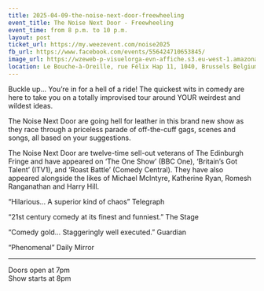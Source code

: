 ```yaml
---
title: 2025-04-09-the-noise-next-door-freewheeling
event_title: The Noise Next Door - Freewheeling
event_time: from 8 p.m. to 10 p.m.
layout: post
ticket_url: https://my.weezevent.com/noise2025
fb_url: https://www.facebook.com/events/556424710653845/
image_url: https://wzeweb-p-visuelorga-evn-affiche.s3.eu-west-1.amazonaws.com/affiche_1225805.png
location: Le Bouche-à-Oreille, rue Félix Hap 11, 1040, Brussels Belgium
---
```


Buckle up… You’re in for a hell of a ride! The quickest wits in comedy are here to take you on a totally improvised tour around YOUR weirdest and wildest ideas.

The Noise Next Door are going hell for leather in this brand new show as they race through a priceless parade of off-the-cuff gags, scenes and songs, all based on your suggestions.

The Noise Next Door are twelve-time sell-out veterans of The Edinburgh Fringe and have appeared on ‘The One Show’ (BBC One), ‘Britain’s Got Talent’ (ITV1), and ‘Roast Battle’ (Comedy Central). They have also appeared alongside the likes of Michael McIntyre, Katherine Ryan, Romesh Ranganathan and Harry Hill. 

“Hilarious… A superior kind of chaos” Telegraph

“21st century comedy at its finest and funniest.” The Stage

“Comedy gold… Staggeringly well executed.” Guardian

“Phenomenal” Daily Mirror

<hr style="width:100%;" />

Doors open at 7pm<br />
Show starts at 8pm

